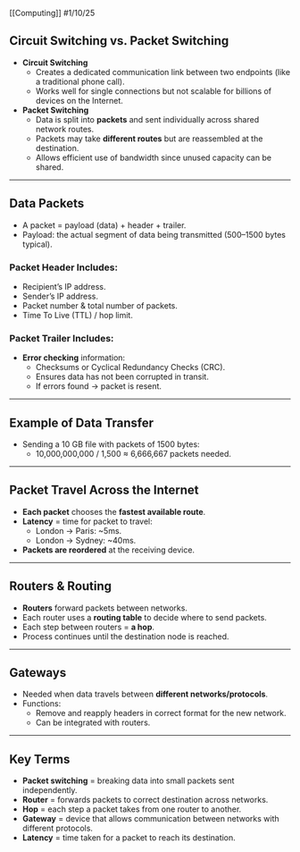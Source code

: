 [[Computing]]
#1/10/25 
## Circuit Switching vs. Packet Switching
- **Circuit Switching**
    - Creates a dedicated communication link between two endpoints (like a traditional phone call).
    - Works well for single connections but not scalable for billions of devices on the Internet.
- **Packet Switching**
    - Data is split into **packets** and sent individually across shared network routes.
    - Packets may take **different routes** but are reassembled at the destination.
    - Allows efficient use of bandwidth since unused capacity can be shared.

---
## Data Packets
- A packet = payload (data) + header + trailer.
- Payload: the actual segment of data being transmitted (500–1500 bytes typical).
### Packet Header Includes:
- Recipient’s IP address.
- Sender’s IP address.
- Packet number & total number of packets.
- Time To Live (TTL) / hop limit.
### Packet Trailer Includes:
- **Error checking** information:
    - Checksums or Cyclical Redundancy Checks (CRC).
    - Ensures data has not been corrupted in transit.
    - If errors found → packet is resent.

---
## Example of Data Transfer
- Sending a 10 GB file with packets of 1500 bytes:
    - 10,000,000,000 / 1,500 ≈ 6,666,667 packets needed.

---
## Packet Travel Across the Internet

- **Each packet** chooses the **fastest available route**.
- **Latency** = time for packet to travel:
    - London → Paris: ~5ms.
    - London → Sydney: ~40ms.
- **Packets are reordered** at the receiving device.

---
## Routers & Routing
- **Routers** forward packets between networks.
- Each router uses a **routing table** to decide where to send packets.
- Each step between routers = **a hop**.
- Process continues until the destination node is reached.

---
## Gateways
- Needed when data travels between **different networks/protocols**.
- Functions:
    - Remove and reapply headers in correct format for the new network.
    - Can be integrated with routers.

---
## Key Terms 
- **Packet switching** = breaking data into small packets sent independently.
- **Router** = forwards packets to correct destination across networks.
- **Hop** = each step a packet takes from one router to another.
- **Gateway** = device that allows communication between networks with different protocols.
- **Latency** = time taken for a packet to reach its destination.